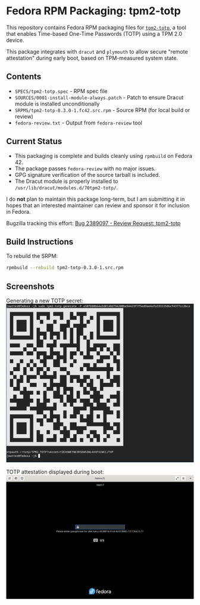 # Fedora RPM Packaging: tpm2-totp

This repository contains Fedora RPM packaging files for [`tpm2-totp`](https://github.com/tpm2-software/tpm2-totp), a tool that enables Time-based One-Time Passwords (TOTP) using a TPM 2.0 device.

This package integrates with `dracut` and `plymouth` to allow secure "remote attestation" during early boot, based on TPM-measured system state.

## Contents

- `SPECS/tpm2-totp.spec` - RPM spec file
- `SOURCES/0001-install-module-always.patch` - Patch to ensure Dracut module is installed unconditionally
- `SRPMS/tpm2-totp-0.3.0-1.fc42.src.rpm` - Source RPM (for local build or review)
- `fedora-review.txt` - Output from `fedora-review` tool

## Current Status

- This packaging is complete and builds cleanly using `rpmbuild` on Fedora 42.
- The package passes `fedora-review` with no major issues.
- GPG signature verification of the source tarball is included.
- The Dracut module is properly installed to `/usr/lib/dracut/modules.d/70tpm2-totp/`.

I do **not** plan to maintain this package long-term, but I am submitting it in hopes that an interested maintainer can review and sponsor it for inclusion in Fedora.

Bugzilla tracking this effort: [Bug 2389097 - Review Request: tpm2-totp](https://bugzilla.redhat.com/show_bug.cgi?id=2389097)

## Build Instructions

To rebuild the SRPM:

```bash
rpmbuild --rebuild tpm2-totp-0.3.0-1.src.rpm
```

## Screenshots

Generating a new TOTP secret:
![generate](images/generate.png)

TOTP attestation displayed during boot:
![attestation](images/attestation.png)

